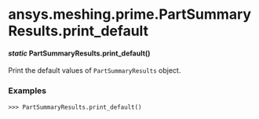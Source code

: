 <a id="ansys-meshing-prime-partsummaryresults-print-default"></a>

# ansys.meshing.prime.PartSummaryResults.print_default

<a id="ansys.meshing.prime.PartSummaryResults.print_default"></a>

#### *static* PartSummaryResults.print_default()

Print the default values of `PartSummaryResults` object.

### Examples

```pycon
>>> PartSummaryResults.print_default()
```

<!-- !! processed by numpydoc !! -->
